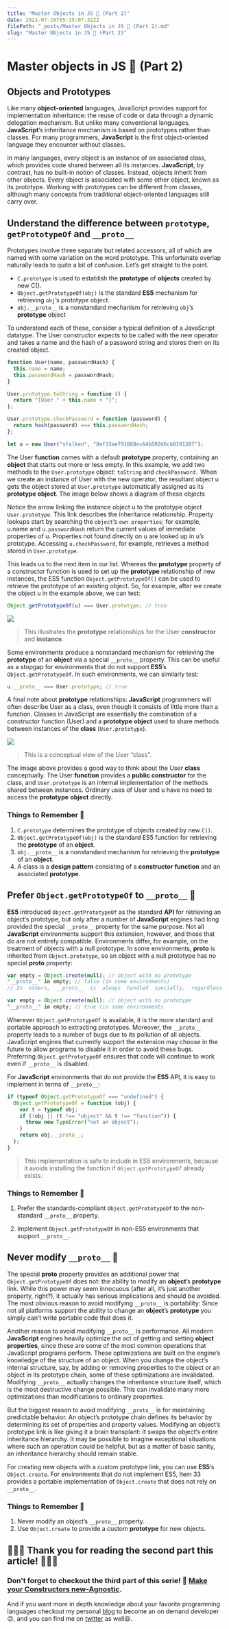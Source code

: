 ```yaml
---
title: "Master Objects in JS 🍨 (Part 2)"
date: 2021-07-16T05:35:07.322Z
filePath: "_posts/Master Objects in JS 🍨 (Part 2).md"
slug: "Master Objects in JS 🍨 (Part 2)"
---
```


# Master objects in JS 🍨 (Part 2)

## Objects and Prototypes

Like many **object-oriented** languages, JavaScript provides support for implementation inheritance: the reuse of code or data through a dynamic delegation mechanism. But unlike many conventional languages, **JavaScript**’s inheritance mechanism is based on prototypes rather than classes. For many programmers, **JavaScript** is the first object-oriented language they encounter without classes.

In many languages, every object is an instance of an associated class, which provides code shared between all its instances. **JavaScript**, by contrast, has no built-in notion of classes. Instead, objects inherit from other objects. Every object is associated with some other object, known as its prototype. Working with prototypes can be different from classes, although many concepts from traditional object-oriented languages still carry over.

## Understand the difference between `prototype`, `getPrototypeOf` and `__proto__`

Prototypes involve three separate but related accessors, all of which are named with some variation on the word prototype. This unfortunate overlap naturally leads to quite a bit of confusion. Let’s get straight to the point.

- `C.prototype` is used to establish the **prototype** of **objects** created by new C().
- `Object.getPrototypeOf(obj)` is the standard **ES5** mechanism for retrieving `obj`’s prototype object.
- `obj.__proto__` is a nonstandard mechanism for retrieving `obj`’s **prototype** object

To understand each of these, consider a typical definition of a JavaScript datatype. The User constructor expects to be called with the new operator and takes a name and the hash of a password string and
stores them on its created object.

```javascript
function User(name, passwordHash) {
  this.name = name;
  this.passwordHash = passwordHash;
}

User.prototype.toString = function () {
  return "[User " + this.name + "]";
};

User.prototype.checkPassword = function (password) {
  return hash(password) === this.passwordHash;
};

let u = new User("sfalken", "0ef33ae791068ec64b502d6cb0191387");
```

The User **function** comes with a default **prototype** property, containing an **object** that starts out more or less empty. In this example, we add two methods to the `User.prototype` object: `toString` and `checkPassword.` When we create an instance of User with the new operator, the resultant object u gets the object stored at `User.prototype`
automatically assigned as its **prototype object**. The image below shows a diagram of these objects

Notice the arrow linking the instance object u to the prototype object
`User.prototype`. This link describes the inheritance relationship.
Property lookups start by searching the `object`’s `own properties`; for example, u.name and `u.passwordHash` return the current values of immediate properties of u. Properties not found directly on u are looked up in u’s prototype. Accessing `u.checkPassword`, for example, retrieves a method stored in `User.prototype`.

This leads us to the next item in our list. Whereas the **prototype** property of a constructor function is used to set up the **prototype** relationship of new instances, the ES5 function `Object.getPrototypeOf()` can
be used to retrieve the prototype of an existing object. So, for example, after we create the object u in the example above, we can test:

```javascript
Object.getPrototypeOf(u) === User.prototype; // true
```

[![](https://firebasestorage.googleapis.com/v0/b/code-rainbow.appspot.com/o/blog-posts%2Fjs%20objects%2FDiagram.png?alt=media&token=80eceac8-d133-4bdd-a776-fb0be71f5525)](https://firebasestorage.googleapis.com/v0/b/code-rainbow.appspot.com/o/blog-posts%2Fjs%20objects%2FDiagram.png?alt=media&token=80eceac8-d133-4bdd-a776-fb0be71f5525)

> This illustrates the **prototype** relationships for the User **constructor** and
> **instance**.

Some environments produce a nonstandard mechanism for retrieving
the **prototype** of an **object** via a special `__proto__` property. This can
be useful as a stopgap for environments that do not support **ES5**’s `Object.getPrototypeOf`. In such environments, we can similarly test:

```javascript
u.__proto__ === User.prototype; // true
```

A final note about **prototype** relationships: **JavaScript** programmers will often describe User as a class, even though it consists of little more than a function. Classes in JavaScript are essentially the combination of a constructor function (User) and a **prototype** **object** used to share methods between instances of the **class** (`User.prototype`).

[![](https://firebasestorage.googleapis.com/v0/b/code-rainbow.appspot.com/o/blog-posts%2Fjs%20objects%2Fdiagram2.png?alt=media&token=1b38b56a-86c4-4583-acd3-5377f453690c)](https://firebasestorage.googleapis.com/v0/b/code-rainbow.appspot.com/o/blog-posts%2Fjs%20objects%2Fdiagram2.png?alt=media&token=1b38b56a-86c4-4583-acd3-5377f453690c)

> This is a conceptual view of the User “class”.

The image above provides a good way to think about the User **class** conceptually. The User **function** provides a **public constructor** for the class, and `User.prototype` is an internal implementation of the methods shared between instances. Ordinary uses of User and u have no need to access the **prototype** **object** directly.

### Things to Remember 🧠

1. `C.prototype` determines the prototype of objects created by new `C()`.
2. `Object.getPrototypeOf(obj)` is the standard ES5 function for retrieving the **prototype** of an **object**.
3. `obj.__proto__` is a nonstandard mechanism for retrieving the **prototype** of an **object**.
4. A class is a **design pattern** consisting of a **constructor** **function** and
   an associated **prototype**.

## Prefer `Object.getPrototypeOf` to `__proto__` 🦄

**ES5** introduced `Object.getPrototypeOf` as the standard **API** for retrieving an object’s prototype, but only after a number of **JavaScript** engines had long provided the special `__proto__` property for the same purpose. Not all **JavaScript** environments support this extension, however, and those that do are not entirely compatible. Environments differ, for example, on the treatment of objects with a null prototype. In some environments, **proto** is inherited from `Object.prototype`, so an object with a null prototype has no special **proto** property:

```javascript
var empty = Object.create(null); // object with no prototype
"__proto__" in empty; // false (in some environments)
// In  others,  __proto__  is  always  handled  specially,  regardless  of  an object’s state:

var empty = Object.create(null); // object with no prototype
"__proto__" in empty; // true (in some environments
```

Wherever `Object.getPrototypeOf` is available, it is the more standard and portable approach to extracting prototypes. Moreover, the `__proto__` property leads to a number of bugs due to its pollution of
all objects. JavaScript engines that currently support the extension may choose in the future to allow programs to disable it in order to avoid these bugs. Preferring `Object.getPrototypeOf` ensures that code will continue to work even if `__proto__` is disabled.

For **JavaScript** environments that do not provide the **ES5** API, it is easy to implement in terms of `__proto__`:

```javascript
if (typeof Object.getPrototypeOf === "undefined") {
  Object.getPrototypeOf = function (obj) {
    var t = typeof obj;
    if (!obj || (t !== "object" && t !== "function")) {
      throw new TypeError("not an object");
    }
    return obj.__proto__;
  };
}
```

> This implementation is safe to include in ES5 environments, because it avoids installing the function if `Object.getPrototypeOf` already exists.

### Things to Remember 🧠

1. Prefer the standards-compliant `Object.getPrototypeOf` to the non-
   standard `__proto__` property.

2. Implement `Object.getPrototypeOf` in non-ES5 environments that  
   support `__proto__`.

## Never modify `__proto__` 🍕

The special **proto** property provides an additional power that `Object.getPrototypeOf` does not: the ability to modify an **object**’s **prototype** link. While this power may seem innocuous (after all, it’s just another property, right?), it actually has serious implications and should be avoided. The most obvious reason to avoid modifying
`__proto__` is portability: Since not all platforms support the ability to
change an **object**’s **prototype** you simply can’t write portable code that does it.

Another reason to avoid modifying `__proto__` is performance. All modern **JavaScript** engines heavily optimize the act of getting and setting **object** **properties**, since these are some of the most common operations that JavaScript programs perform. These optimizations are built on the engine’s knowledge of the structure of an object. When you change the object’s internal structure, say, by adding or removing properties to the object or an object in its prototype chain, some of these optimizations are invalidated. Modifying `__proto__` actually changes the inheritance structure itself, which is the most destructive change possible. This can invalidate many more optimizations than modifications to ordinary properties.

But the biggest reason to avoid modifying `__proto__` is for maintaining predictable behavior. An object’s prototype chain defines its behavior by determining its set of properties and property values. Modifying an object’s prototype link is like giving it a brain transplant: It swaps the object’s entire inheritance hierarchy. It may be possible to imagine exceptional situations where such an operation could be helpful, but as a matter of basic sanity, an inheritance hierarchy should remain stable.

For creating new objects with a custom prototype link, you can use **ES5**’s `Object.create`. For environments that do not implement ES5, Item 33 provides a portable implementation of `Object.create` that does not rely on `__proto__`.

### Things to Remember 🧠

1. Never modify an object’s `__proto__` property.
2. Use `Object.create` to provide a custom **prototype** for new objects.

## 🎉🎉🎉 Thank you for reading the second part this article! 🎉🎉🎉

### Don't forget to checkout the third part of this serie! 🥳 [Make your Constructors new-Agnostic](<https://code-rainbow.web.app/blog/Master%20Objects%20in%20JS%20%F0%9F%8D%A8%20(Part%203).html>).

And if you want more in depth knowledge about your favorite programming languages checkout my personal [blog](https://code-rainbow.web.app) to become an on demand developer 😉, and you can find me on [twitter](https://twitter.com/JrMatanda) as well😃.

